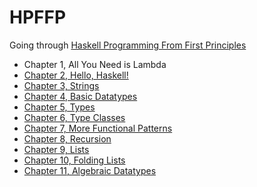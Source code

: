 # HPFFP
Going through [Haskell Programming From First Principles](https://haskellbook.com/)

- Chapter 1, All You Need is Lambda
- [Chapter 2, Hello, Haskell!](src/Chapter2_HelloHaskell/)
- [Chapter 3, Strings](src/Chapter3_Strings/)
- [Chapter 4, Basic Datatypes](src/Chapter4_BasicDatatypes/)
- [Chapter 5, Types](src/Chapter5_Types/)
- [Chapter 6, Type Classes](src/Chapter6_TypeClasses/)
- [Chapter 7, More Functional Patterns](src/Chapter7_MoreFunctionalPatterns/)
- [Chapter 8, Recursion](src/Chapter8_Recursion/)
- [Chapter 9, Lists](src/Chapter9_Lists/)
- [Chapter 10, Folding Lists](src/Chapter10_FoldingLists/)
- [Chapter 11, Algebraic Datatypes](src/Chapter11_AlgebraicDatatypes/)